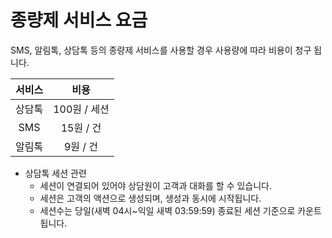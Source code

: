 # 종량제 서비스 요금

SMS, 알림톡, 상담톡 등의 종량제 서비스를 사용할 경우 사용량에 따라 비용이 청구 됩니다.

| 서비스 | 비용 |
| :---: | :---: |
| 상담톡 | 100원 / 세션 |
| SMS | 15원 / 건 |
| 알림톡 | 9원 / 건 |



* 상담톡 세션 관련
  * 세션이 연결되어 있어야 상담원이 고객과 대화를 할 수 있습니다.
  * 세션은 고객의 액션으로 생성되며, 생성과 동시에 시작됩니다.
  * 세션수는 당일\(새벽 04시~익일 새벽 03:59:59\) 종료된 세션 기준으로 카운트 됩니다.



